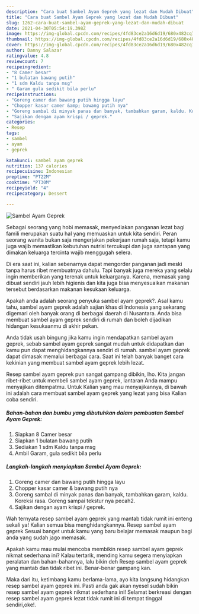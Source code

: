 ```yaml
---
description: "Cara buat Sambel Ayam Geprek yang lezat dan Mudah Dibuat"
title: "Cara buat Sambel Ayam Geprek yang lezat dan Mudah Dibuat"
slug: 1262-cara-buat-sambel-ayam-geprek-yang-lezat-dan-mudah-dibuat
date: 2021-04-30T05:54:19.398Z
image: https://img-global.cpcdn.com/recipes/4fd83ce2a16d6d19/680x482cq70/sambel-ayam-geprek-foto-resep-utama.jpg
thumbnail: https://img-global.cpcdn.com/recipes/4fd83ce2a16d6d19/680x482cq70/sambel-ayam-geprek-foto-resep-utama.jpg
cover: https://img-global.cpcdn.com/recipes/4fd83ce2a16d6d19/680x482cq70/sambel-ayam-geprek-foto-resep-utama.jpg
author: Danny Salazar
ratingvalue: 4.8
reviewcount: 7
recipeingredient:
- "8 Camer besar"
- "1 bulatan bawang putih"
- "1 sdm Kaldu tanpa msg"
- " Garam gula sedikit bila perlu"
recipeinstructions:
- "Goreng camer dan bawang putih hingga layu"
- "Chopper kasar camer &amp; bawang putih nya"
- "Goreng sambal di minyak panas dan banyak, tambahkan garam, kaldu. Koreksi rasa. Goreng sampai tekstur nya pecah2."
- "Sajikan dengan ayam krispi / geprek."
categories:
- Resep
tags:
- sambel
- ayam
- geprek

katakunci: sambel ayam geprek 
nutrition: 137 calories
recipecuisine: Indonesian
preptime: "PT22M"
cooktime: "PT30M"
recipeyield: "4"
recipecategory: Dessert

---
```



![Sambel Ayam Geprek](https://img-global.cpcdn.com/recipes/4fd83ce2a16d6d19/680x482cq70/sambel-ayam-geprek-foto-resep-utama.jpg)

Sebagai seorang yang hobi memasak, menyediakan panganan lezat bagi famili merupakan suatu hal yang memuaskan untuk kita sendiri. Peran seorang  wanita bukan saja mengerjakan pekerjaan rumah saja, tetapi kamu juga wajib memastikan kebutuhan nutrisi tercukupi dan juga santapan yang dimakan keluarga tercinta wajib menggugah selera.

Di era  saat ini, kalian sebenarnya dapat mengorder panganan jadi meski tanpa harus ribet membuatnya dahulu. Tapi banyak juga mereka yang selalu ingin memberikan yang terenak untuk keluarganya. Karena, memasak yang dibuat sendiri jauh lebih higienis dan kita juga bisa menyesuaikan makanan tersebut berdasarkan makanan kesukaan keluarga. 



Apakah anda adalah seorang penyuka sambel ayam geprek?. Asal kamu tahu, sambel ayam geprek adalah sajian khas di Indonesia yang sekarang digemari oleh banyak orang di berbagai daerah di Nusantara. Anda bisa membuat sambel ayam geprek sendiri di rumah dan boleh dijadikan hidangan kesukaanmu di akhir pekan.

Anda tidak usah bingung jika kamu ingin mendapatkan sambel ayam geprek, sebab sambel ayam geprek sangat mudah untuk didapatkan dan kamu pun dapat menghidangkannya sendiri di rumah. sambel ayam geprek dapat dimasak memalui berbagai cara. Saat ini telah banyak banget cara kekinian yang membuat sambel ayam geprek lebih lezat.

Resep sambel ayam geprek pun sangat gampang dibikin, lho. Kita jangan ribet-ribet untuk membeli sambel ayam geprek, lantaran Anda mampu menyajikan ditempatmu. Untuk Kalian yang mau menyajikannya, di bawah ini adalah cara membuat sambel ayam geprek yang lezat yang bisa Kalian coba sendiri.

<!--inarticleads1-->

##### Bahan-bahan dan bumbu yang dibutuhkan dalam pembuatan Sambel Ayam Geprek:

1. Siapkan 8 Camer besar
1. Siapkan 1 bulatan bawang putih
1. Sediakan 1 sdm Kaldu tanpa msg
1. Ambil  Garam, gula sedikit bila perlu




<!--inarticleads2-->

##### Langkah-langkah menyiapkan Sambel Ayam Geprek:

1. Goreng camer dan bawang putih hingga layu
1. Chopper kasar camer &amp; bawang putih nya
1. Goreng sambal di minyak panas dan banyak, tambahkan garam, kaldu. Koreksi rasa. Goreng sampai tekstur nya pecah2.
1. Sajikan dengan ayam krispi / geprek.




Wah ternyata resep sambel ayam geprek yang mantab tidak rumit ini enteng sekali ya! Kalian semua bisa menghidangkannya. Resep sambel ayam geprek Sesuai banget untuk kamu yang baru belajar memasak maupun bagi anda yang sudah jago memasak.

Apakah kamu mau mulai mencoba membikin resep sambel ayam geprek nikmat sederhana ini? Kalau tertarik, mending kamu segera menyiapkan peralatan dan bahan-bahannya, lalu bikin deh Resep sambel ayam geprek yang mantab dan tidak ribet ini. Benar-benar gampang kan. 

Maka dari itu, ketimbang kamu berlama-lama, ayo kita langsung hidangkan resep sambel ayam geprek ini. Pasti anda gak akan nyesel sudah bikin resep sambel ayam geprek nikmat sederhana ini! Selamat berkreasi dengan resep sambel ayam geprek lezat tidak rumit ini di tempat tinggal sendiri,oke!.

